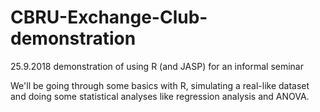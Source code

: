 # CBRU-Exchange-Club-demonstration
25.9.2018 demonstration of using R (and JASP) for an informal seminar

We'll be going through some basics with R, simulating a real-like dataset and doing some statistical analyses like regression analysis and ANOVA.
